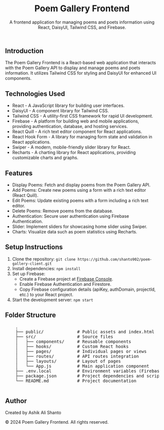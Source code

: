 <!DOCTYPE html>
<html lang="en">
<body>
  <header>
    <h1>Poem Gallery Frontend</h1>
    <p>A frontend application for managing poems and poets information using React, DaisyUI, Tailwind CSS, and Firebase.</p>
  </header>

  <section>
    <h2>Introduction</h2>
    <p>The Poem Gallery Frontend is a React-based web application that interacts with the Poem Gallery API to display and manage poems and poets information. It utilizes Tailwind CSS for styling and DaisyUI for enhanced UI components.</p>
  </section>

  <section>
    <h2>Technologies Used</h2>
      <ul>
      <li>React - A JavaScript library for building user interfaces.</li>
      <li>DaisyUI - A component library for Tailwind CSS.</li>
      <li>Tailwind CSS - A utility-first CSS framework for rapid UI development.</li>
      <li>Firebase - A platform for building web and mobile applications, providing authentication, database, and hosting services.</li>
      <li>React Quill - A rich text editor component for React applications.</li>
      <li>React Hook Form - A library for managing form state and validation in React applications.</li>
      <li>Swiper - A modern, mobile-friendly slider library for React.</li>
      <li>Recharts - A charting library for React applications, providing customizable charts and graphs.</li>
    </ul>
  </section>

  <section>
    <h2>Features</h2>
    <ul>
       <li>Display Poems: Fetch and display poems from the Poem Gallery API.</li>
      <li>Add Poems: Create new poems using a form with a rich text editor (React Quill).</li>
      <li>Edit Poems: Update existing poems with a form including a rich text editor.</li>
      <li>Delete Poems: Remove poems from the database.</li>
      <li>Authentication: Secure user authentication using Firebase Authentication.</li>
      <li>Slider: Implement sliders for showcasing home slider using Swiper.</li>
      <li>Charts: Visualize data such as poem statistics using Recharts.</li>
    </ul>

  </section>

  <section>
    <h2>Setup Instructions</h2>
    <ol>
      <li>Clone the repository: <code>git clone https://github.com/shanto902/poem-gallery-client.git</code></li>
      <li>Install dependencies: <code>npm install</code></li>
      <li>Set up Firebase:
        <ul>
          <li>Create a Firebase project at <a href="https://console.firebase.google.com/">Firebase Console</a>.</li>
          <li>Enable Firebase Authentication and Firestore.</li>
          <li>Copy Firebase configuration details (apiKey, authDomain, projectId, etc.) to your React project.</li>
        </ul>
      </li>
      <li>Start the development server: <code>npm start</code></li>
    </ol>
  </section>

  <section>
    <h2>Folder Structure</h2>
    <pre>
    .
    ├── public/             # Public assets and index.html
    ├── src/                # Source files
    │   ├── components/     # Reusable components
    │   ├── hooks/          # Custom React hooks
    │   ├── pages/          # Individual pages or views
    │   ├── routes/         # API routes integration
    │   ├── layouts/        # Layout of pages
    │   └── App.js          # Main application component
    ├── .env.local          # Environment variables (Firebase config, API URL)
    ├── package.json        # Project dependencies and scripts
    └── README.md           # Project documentation
    </pre>
  </section>

  <section>
    <h2>Author</h2>
    <p>Created by Ashik Ali Shanto</p>
  </section>

  <footer>
    <p>&copy; 2024 Poem Gallery Frontend. All rights reserved.</p>
  </footer>
</body>
</html>
